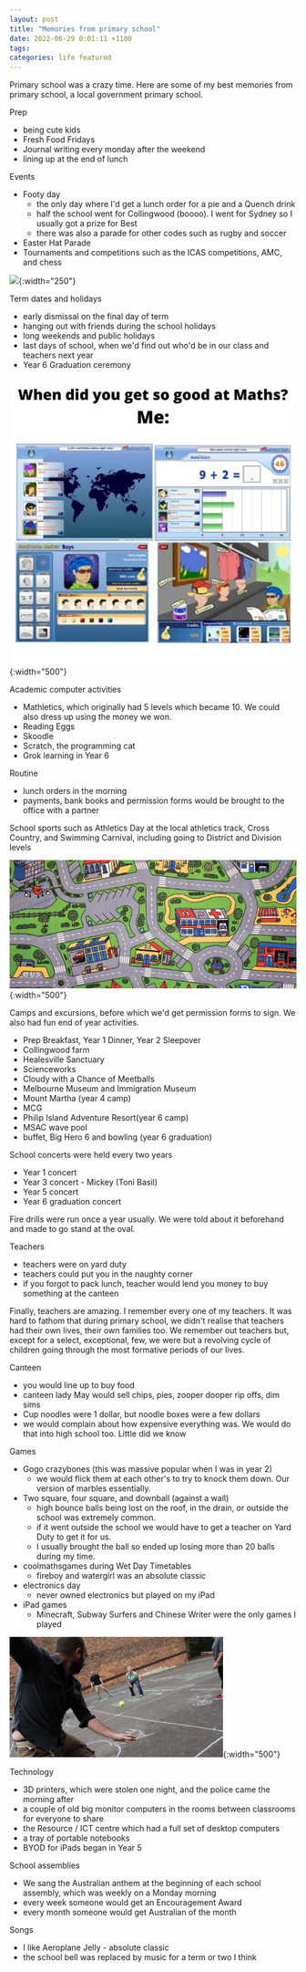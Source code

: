 ```yaml
---
layout: post
title: "Memories from primary school"
date: 2022-06-29 0:01:11 +1100
tags: 
categories: life featured
---
```


Primary school was a crazy time. Here are some of my best memories from primary school, a local government primary school.

Prep
- being cute kids
- Fresh Food Fridays
- Journal writing every monday after the weekend
- lining up at the end of lunch

Events
- Footy day
    - the only day where I'd get a lunch order for a pie and a Quench drink
    - half the school went for Collingwood (boooo). I went for Sydney so I usually got a prize for Best 
    - there was also a parade for other codes such as rugby and soccer
- Easter Hat Parade
- Tournaments and competitions such as the ICAS competitions, AMC, and chess

![](/assets/nostalgia/mr_mcgee.png){:width="250"}

Term dates and holidays
- early dismissal on the final day of term
- hanging out with friends during the school holidays
- long weekends and public holidays
- last days of school, when we'd find out who'd be in our class and teachers next year 
- Year 6 Graduation ceremony

![Mathletics](/assets/nostalgia/mathletics.jpg){:width="500"}  

Academic computer activities
- Mathletics, which originally had 5 levels which became 10. We could also dress up using the money we won.
- Reading Eggs
- Skoodle
- Scratch, the programming cat
- Grok learning in Year 6

Routine
- lunch orders in the morning
- payments, bank books and permission forms would be brought to the office with a partner

School sports such as Athletics Day at the local athletics track, Cross Country, and Swimming Carnival, including going to District and Division levels

![](/assets/nostalgia/road_map.jpg){:width="500"}


Camps and excursions, before which we'd get permission forms to sign. We also had fun end of year activities.
- Prep Breakfast, Year 1 Dinner, Year 2 Sleepover
- Collingwood farm
- Healesville Sanctuary
- Scienceworks
- Cloudy with a Chance of Meetballs
- Melbourne Museum and Immigration Museum
- Mount Martha (year 4 camp)
- MCG
- Philip Island Adventure Resort(year 6 camp)
- MSAC wave pool 
- buffet, Big Hero 6 and bowling (year 6 graduation)

School concerts were held every two years
- Year 1 concert
- Year 3 concert - Mickey (Toni Basil)
- Year 5 concert
- Year 6 graduation concert

Fire drills were run once a year usually. We were told about it beforehand and made to go stand at the oval.

Teachers
- teachers were on yard duty
- teachers could put you in the naughty corner
- if you forgot to pack lunch, teacher would lend you money to buy something at the canteen

Finally, teachers are amazing. I remember every one of my teachers. It was hard to fathom that during primary school, we didn't realise that teachers had their own lives, their own families too. We remember out teachers but, except for a select, exceptional, few, we were but a revolving cycle of children going through the most formative periods of our lives.

Canteen
- you would line up to buy food
- canteen lady May would sell chips, pies, zooper dooper rip offs, dim sims
- Cup noodles were 1 dollar, but noodle boxes were a few dollars
- we would complain about how expensive everything was. We would do that into high school too. Little did we know

Games
- Gogo crazybones (this was massive popular when I was in year 2)
    - we would flick them at each other's to try to knock them down. Our version of marbles essentially.
- Two square, four square, and downball (against a wall)
    - high bounce balls being lost on the roof, in the drain, or outside the school was extremely common.
    - if it went outside the school we would have to get a teacher on Yard Duty to get it for us.
    - I usually brought the ball so ended up losing more than 20 balls during my time.
- coolmathsgames during Wet Day Timetables
    - fireboy and watergirl was an absolute classic
- electronics day
    - never owned electronics but played on my iPad
- iPad games
    - Minecraft, Subway Surfers and Chinese Writer were the only games I played


![Four Square](/assets/nostalgia/four_square.webp){:width="500"}


Technology
- 3D printers, which were stolen one night, and the police came the morning after
- a couple of old big monitor computers in the rooms between classrooms for everyone to share
- the Resource / ICT centre which had a full set of desktop computers
- a tray of portable notebooks
- BYOD for iPads began in Year 5

School assemblies
- We sang the Australian anthem at the beginning of each school assembly, which was weekly on a Monday morning
- every week someone would get an Encouragement Award
- every month someone would get Australian of the month

Songs
- I like Aeroplane Jelly - absolute classic
- the school bell was replaced by music for a term or two I think